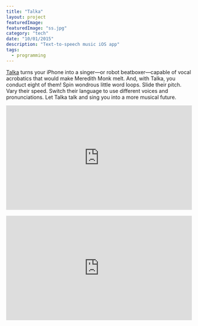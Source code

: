 ```yaml
---
title: "Talka"
layout: project
featuredImage:
featuredImage: "ss.jpg"
category: "tech"
date: "10/01/2015"
description: "Text-to-speech music iOS app"
tags:
  - programming
---
```


<a href="https://itunes.apple.com/us/app/talka/id1046174058?mt=8">Talka</a> turns your iPhone into a singer&mdash;or robot beatboxer&mdash;capable of vocal acrobatics that would make Meredith Monk melt. And, with Talka, you conduct eight of them! Spin wondrous little word loops. Slide their pitch. Vary their speed. Switch their language to use different voices and pronunciations. Let Talka talk and sing you into a more musical future.

<!-- Talka was made over two weeks in October 2015 as a final project for the <a href="http://codepath.com/">Codepath</a> iOS for Designers class, where it won the award for Best iOS App. -->

<div style="position: relative; width: 100%; height: 0; padding-bottom: 56.25%;">

<iframe style="position: absolute; top: 0; left: 0; width: 100%; height: 100%;" src="https://www.youtube.com/embed/lWMDW_RzU90" frameborder="0" allowfullscreen></iframe>
</div>
<br/>
<div style="position: relative; width: 100%; height: 0; padding-bottom: 56.25%;">
<iframe style="position: absolute; top: 0; left: 0; width: 100%; height: 100%;" src="https://www.youtube.com/embed/lhJFkRuibjg" frameborder="0" allowfullscreen></iframe>
</div>
<!-- <iframe width="560" height="315" src="https://www.youtube.com/embed/lWMDW_RzU90" frameborder="0" allow="autoplay; encrypted-media" allowfullscreen></iframe> -->
<!-- <iframe width="560" height="315" src="https://www.youtube.com/embed/lhJFkRuibjg" frameborder="0" allow="autoplay; encrypted-media" allowfullscreen></iframe> -->
<!-- <iframe width="560" height="315" src="https://www.youtube.com/embed/lWMDW_RzU90" frameborder="0" allow="autoplay; encrypted-media" allowfullscreen></iframe> -->
